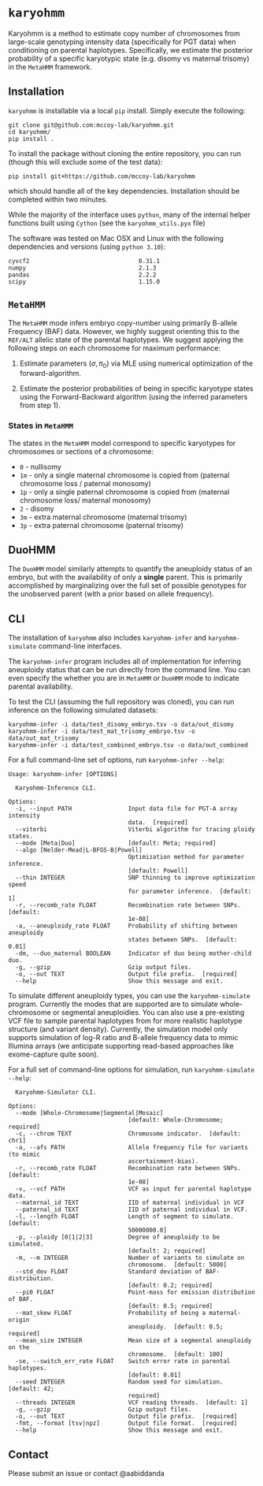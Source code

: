 # `karyohmm`

Karyohmm is a method to estimate copy number of chromosomes from large-scale genotyping intensity data (specifically for PGT data) when conditioning on parental haplotypes. Specifically, we estimate the posterior probability of a specific karyotypic state (e.g. disomy vs maternal trisomy) in the `MetaHMM` framework.

## Installation

`karyohmm` is installable via a local `pip` install. Simply execute the following:

```
git clone git@github.com:mccoy-lab/karyohmm.git
cd karyohmm/
pip install .
```

To install the package without cloning the entire repository, you can run (though this will exclude some of the test data): 

```
pip install git+https://github.com/mccoy-lab/karyohmm
```

which should handle all of the key dependencies. Installation should be completed within two minutes.

While the majority of the interface uses `python`, many of the internal helper functions built using `Cython` (see the `karyohmm_utils.pyx` file)

The software was tested on Mac OSX and Linux with the following dependencies and versions (using `python 3.10`): 
```
cyvcf2                               0.31.1
numpy                                2.1.3
pandas                               2.2.2
scipy                                1.15.0
```

## `MetaHMM`

The `MetaHMM` mode infers embryo copy-number using primarily B-allele Frequency (BAF) data. However, we highly suggest orienting this to the `REF/ALT` allelic state of the parental haplotypes. We suggest applying the following steps on each chromosome for maximum performance:

1. Estimate parameters ($\sigma, \pi_0$) via MLE using numerical optimization of the forward-algorithm.

2. Estimate the posterior probabilities of being in specific karyotype states using the Forward-Backward algorithm (using the inferred parameters from step 1).

### States in `MetaHMM`

The states in the `MetaHMM` model correspond to specific karyotypes for chromosomes or sections of a chromosome:

* `0` - nullisomy
* `1m` - only a single maternal chromosome is copied from (paternal chromosome loss / paternal monosomy)
* `1p` - only a single paternal chromosome is copied from (maternal chromosome loss/ maternal monosomy)
* `2` - disomy
* `3m` - extra maternal chromosome (maternal trisomy)
* `3p` - extra paternal chromosome (paternal trisomy)

## DuoHMM

The `DuoHMM` model similarly attempts to quantify the aneuploidy status of an embryo, but with the availability of only a **single**  parent. This is primarily accomplished by marginalizing over the full set of possible genotypes for the unobserved parent (with a prior based on allele frequency).

## CLI

The installation of `karyohmm` also includes  `karyohmm-infer` and `karyohmm-simulate` command-line interfaces.

The `karyohmm-infer` program includes all of implementation for inferring aneuploidy status that can be run directly from the command line. You can even specify the whether you are in `MetaHMM` or `DuoHMM` mode to indicate parental availability.

To test the CLI (assuming the full repository was cloned), you can run inference on the following simulated datasets:
```
karyohmm-infer -i data/test_disomy_embryo.tsv -o data/out_disomy
karyohmm-infer -i data/test_mat_trisomy_embryo.tsv -o data/out_mat_trisomy
karyohmm-infer -i data/test_combined_embryo.tsv -o data/out_combined
```

For a full command-line set of options, run `karyohmm-infer --help`:

```
Usage: karyohmm-infer [OPTIONS]

  Karyohmm-Inference CLI.

Options:
  -i, --input PATH                Input data file for PGT-A array intensity
                                  data.  [required]
  --viterbi                       Viterbi algorithm for tracing ploidy states.
  --mode [Meta|Duo]               [default: Meta; required]
  --algo [Nelder-Mead|L-BFGS-B|Powell]
                                  Optimization method for parameter inference.
                                  [default: Powell]
  --thin INTEGER                  SNP thinning to improve optimization speed
                                  for parameter inference.  [default: 1]
  -r, --recomb_rate FLOAT         Recombination rate between SNPs.  [default:
                                  1e-08]
  -a, --aneuploidy_rate FLOAT     Probability of shifting between aneuploidy
                                  states between SNPs.  [default: 0.01]
  -dm, --duo_maternal BOOLEAN     Indicator of duo being mother-child duo.
  -g, --gzip                      Gzip output files.
  -o, --out TEXT                  Output file prefix.  [required]
  --help                          Show this message and exit.
```


To simulate different aneuploidy types, you can use the `karyohmm-simulate` program. Currently the modes that are supported are to simulate whole-chromosome or segmental aneuploidies. You can also use a pre-existing VCF file to sample parental haplotypes from for more realistic haplotype structure (and variant density). Currently, the simulation model only supports simulation of log-R ratio and B-allele frequency data to mimic Illumina arrays (we anticipate supporting read-based approaches like exome-capture quite soon).

For a full set of command-line options for simulation, run `karyohmm-simulate --help`:

```
  Karyohmm-Simulator CLI.

Options:
  --mode [Whole-Chromosome|Segmental|Mosaic]
                                  [default: Whole-Chromosome; required]
  -c, --chrom TEXT                Chromosome indicator.  [default: chr1]
  -a, --afs PATH                  Allele frequency file for variants (to mimic
                                  ascertainment-bias).
  -r, --recomb_rate FLOAT         Recombination rate between SNPs.  [default:
                                  1e-08]
  -v, --vcf PATH                  VCF as input for parental haplotype data.
  --maternal_id TEXT              IID of maternal individual in VCF
  --paternal_id TEXT              IID of paternal individual in VCF.
  -l, --length FLOAT              Length of segment to simulate.  [default:
                                  50000000.0]
  -p, --ploidy [0|1|2|3]          Degree of aneuploidy to be simulated.
                                  [default: 2; required]
  -m, --m INTEGER                 Number of variants to simulate on
                                  chromosome.  [default: 5000]
  --std_dev FLOAT                 Standard deviation of BAF-distribution.
                                  [default: 0.2; required]
  --pi0 FLOAT                     Point-mass for emission distribution of BAF.
                                  [default: 0.5; required]
  --mat_skew FLOAT                Probability of being a maternal-origin
                                  aneuploidy.  [default: 0.5; required]
  --mean_size INTEGER             Mean size of a segmental aneuploidy on the
                                  chromosome.  [default: 100]
  -se, --switch_err_rate FLOAT    Switch error rate in parental haplotypes.
                                  [default: 0.01]
  --seed INTEGER                  Random seed for simulation.  [default: 42;
                                  required]
  --threads INTEGER               VCF reading threads.  [default: 1]
  -g, --gzip                      Gzip output files.
  -o, --out TEXT                  Output file prefix.  [required]
  -fmt, --format [tsv|npz]        Output file format.  [required]
  --help                          Show this message and exit.
```

## Contact

Please submit an issue or contact @aabiddanda
